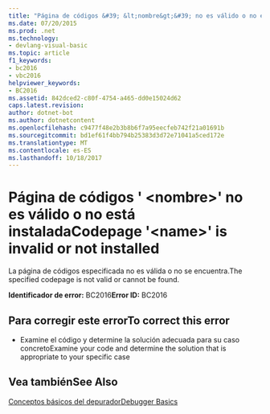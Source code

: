```yaml
---
title: "Página de códigos &#39; &lt;nombre&gt;&#39; no es válido o no está instalada"
ms.date: 07/20/2015
ms.prod: .net
ms.technology:
- devlang-visual-basic
ms.topic: article
f1_keywords:
- bc2016
- vbc2016
helpviewer_keywords:
- BC2016
ms.assetid: 842dced2-c80f-4754-a465-dd0e15024d62
caps.latest.revision: 
author: dotnet-bot
ms.author: dotnetcontent
ms.openlocfilehash: c9477f48e2b3b8b6f7a95eecfeb742f21a01691b
ms.sourcegitcommit: bd1ef61f4bb794b25383d3d72e71041a5ced172e
ms.translationtype: MT
ms.contentlocale: es-ES
ms.lasthandoff: 10/18/2017
---
```

# <a name="codepage-39ltnamegt39-is-invalid-or-not-installed"></a><span data-ttu-id="6616c-102">Página de códigos &#39; &lt;nombre&gt;&#39; no es válido o no está instalada</span><span class="sxs-lookup"><span data-stu-id="6616c-102">Codepage &#39;&lt;name&gt;&#39; is invalid or not installed</span></span>
<span data-ttu-id="6616c-103">La página de códigos especificada no es válida o no se encuentra.</span><span class="sxs-lookup"><span data-stu-id="6616c-103">The specified codepage is not valid or cannot be found.</span></span>  
  
 <span data-ttu-id="6616c-104">**Identificador de error:** BC2016</span><span class="sxs-lookup"><span data-stu-id="6616c-104">**Error ID:** BC2016</span></span>  
  
## <a name="to-correct-this-error"></a><span data-ttu-id="6616c-105">Para corregir este error</span><span class="sxs-lookup"><span data-stu-id="6616c-105">To correct this error</span></span>  
  
-   <span data-ttu-id="6616c-106">Examine el código y determine la solución adecuada para su caso concreto</span><span class="sxs-lookup"><span data-stu-id="6616c-106">Examine your code and determine the solution that is appropriate to your specific case</span></span>  
  
## <a name="see-also"></a><span data-ttu-id="6616c-107">Vea también</span><span class="sxs-lookup"><span data-stu-id="6616c-107">See Also</span></span>  
 [<span data-ttu-id="6616c-108">Conceptos básicos del depurador</span><span class="sxs-lookup"><span data-stu-id="6616c-108">Debugger Basics</span></span>](/visualstudio/debugger/debugger-basics)
